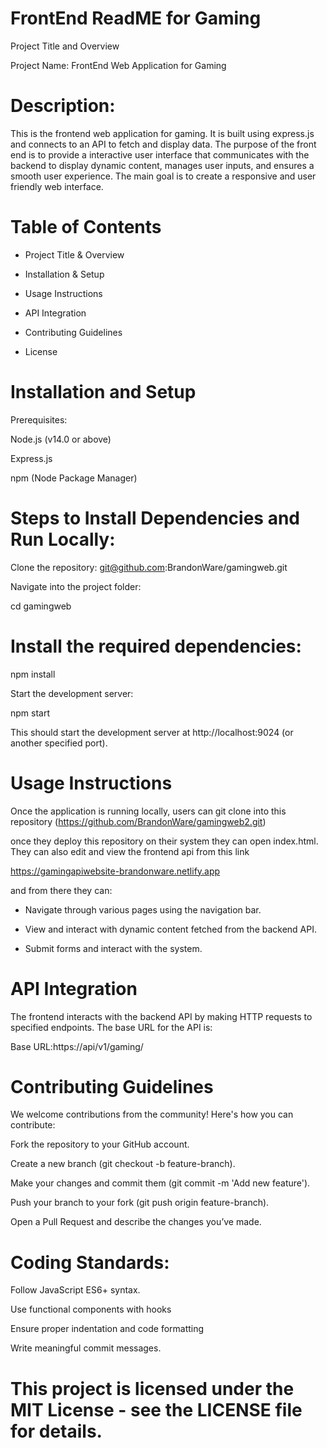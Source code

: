 # FrontEnd ReadME for Gaming

Project Title and Overview

Project Name:
FrontEnd Web Application for Gaming

# Description:

This is the frontend web application for gaming. It is built using express.js and connects to an API to fetch and display data. The purpose of the front end is to provide a interactive user interface that communicates with the backend to display dynamic content, manages user inputs, and ensures a smooth user experience. The main goal is to create a responsive and user friendly web interface.

# Table of Contents

- Project Title & Overview

- Installation & Setup

- Usage Instructions

- API Integration

- Contributing Guidelines

- License

# Installation and Setup
Prerequisites:

Node.js (v14.0 or above)

Express.js

npm (Node Package Manager)

# Steps to Install Dependencies and Run Locally:

Clone the repository: git@github.com:BrandonWare/gamingweb.git

Navigate into the project folder:

cd gamingweb

# Install the required dependencies:

npm install

Start the development server:

npm start

This should start the development server at http://localhost:9024 (or another specified port).

# Usage Instructions

Once the application is running locally, users can git clone into this repository (https://github.com/BrandonWare/gamingweb2.git)

once they deploy this repository on their system they can open index.html. They can also edit and view the frontend api from this link

https://gamingapiwebsite-brandonware.netlify.app

and from there they can:

- Navigate through various pages using the navigation bar.

- View and interact with dynamic content fetched from the backend API.

- Submit forms and interact with the system.

# API Integration

The frontend interacts with the backend API by making HTTP requests to specified endpoints. The base URL for the API is:

Base URL:https://api/v1/gaming/

# Contributing Guidelines
We welcome contributions from the community! Here's how you can contribute:

Fork the repository to your GitHub account.

Create a new branch (git checkout -b feature-branch).

Make your changes and commit them (git commit -m 'Add new feature').

Push your branch to your fork (git push origin feature-branch).

Open a Pull Request and describe the changes you’ve made.

# Coding Standards:

Follow JavaScript ES6+ syntax.

Use functional components with hooks 

Ensure proper indentation and code formatting 

Write meaningful commit messages.

# This project is licensed under the MIT License - see the LICENSE file for details.




